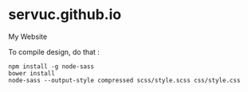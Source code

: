 # servuc.github.io
My Website

To compile design, do that :

```
npm install -g node-sass
bower install
node-sass --output-style compressed scss/style.scss css/style.css
```